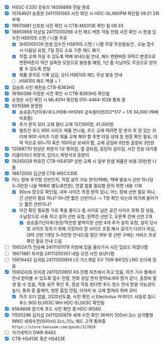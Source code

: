 - [x] HSGC-E330 강유즈 14056668 전달 완료
- [x] 15744921 송종찬 24111101365 사진 확인 시 HDC-GLX60PM 확인됨 09:21 2회 부재
- [x] 19670681 신호창 사진 확인 시 CTB-MS313E 확인 됨 09:33
- [x] 18850656 이상일 24111200298 수전 헤드 버튼 작동 안됨 사진 확인 시 한샘 입수전 HS610S 스텐 / 니켈 무광
  - [x] SHD000139 한샘 입수전 HS610S 스텐 / 니켈 무광 무상발송건 , 오늘 접수 시 다음날 요청, 7일 정도 소요 기존 헤드 폐기
  - [x] 직접 교체 하실 수 있도록 택배 보내드림 안내, 해드 변환버튼 SPEC 변경으로 변환버튼이 약간 길죽한 모양으로 발송될 예정, 1년 좀 지났어도 무상으로 받아 볼 수 있도록 전달
  - [x] 제품 문의로 기록 남김, 오더 HS610S 헤드 무상 발송 안내
  - [ ] HS610S 헤드 엑셀 + 1
- [x] 김송희 사진 재전송 CTB-B363HS
- [x] 16180398 이정운 사진 확인 시 CTB-B363HS 확인됨
- [x] 오정순 사진 확인 시 ML401H 확인됨 010-4464-1028 통화 중
- [x] 5015586 문정원 
  - [x] 송승훈/1년이후/후드/HDB-HHD90 금속필터망202*517 = 1개  34,000 (택배비포함)
  - [x] 추가 문의 모터 교체 필터 교체  137,000원, 41,000원 
  - [x] 빌트인 후드 900 사이즈 제품 안나옴, 후드 교체 하려면 장 분리 후 장 있는 자리에 900 사이즈 다른 제품 교체 해야 함 후면 타일 상태 등 현장 확인 필요, 대략 적으로 60~70 혹은 100이상 보셔야 함, 교체 공임비 6만원 출장비 3만원
- [x] 12068770 현상은 좌방석 1곳 찢어짐, 옆 갈라짐, 등닫이 갈라짐, 사진 전송 대기중
- [x] 리클라이너 좌방석, 암리스 좌방석과 등받이
- [x] 19245029 박효진 CTB-HS413P 상판 교체 시 일부 한샘 제품은 비용 30만원 나옴
- [x] 19672005 김근영 CTB-MSC330E
- [x] 어느 장에 추가할 선반인지, 직접 설치 가능 한지(택배), 택배 발송시 선반 하나당 3~5만원 나옴 택배비 별도(8천원), 연결 철물 필요함 문의 하면 내용 기재
  - [x] 90cm 장으로 확인됨, 내부 사이즈 측정 한적 있냐, 어느 장에 선반 필요 하냐, 긴 선반이 필요 하냐? 아니면 짧은 선반이냐 -> T장 확인 되는데 여기에 들어가는 짧은 선반이냐? 
  - [x] 이건 확인 필요함 가로 폭을 줄이고 틈 사이로 남은 공간 사이즈 맞춰 장 넣음, 수납장으로 사용 하고 싶어 선반 요청, 왼쪽칸 선반 2, 오른쪽 칸에 선반 2개 
    - [x] 송승훈/1년이후/옷장/작은방 붙박이장 선반 4개 추가 설치 요청, 설치 당시 방 사이즈 맞추기 위해 가장자리 장 사이즈 조절 해서 길이가 다르다 하심, 대략 선반 1개당 3~5만원 안내드림 절단 여부 및 선반 구매는 서비스 프로 확인 필요 안내 드림
- [ ] 15652475 전승배 24111101179 지방에 있음 올라가서 사진 업로드 하겠다함
- [ ] 19671881 최석림 24111200301 내일 오전 사진 보낸다함
- [ ] 13974442 김귀림 24111200814 LG 가스쿡탑 3구 TGR-B412S LNG 오더에 있음 
- [x] 15902426 조미경 24111200851 AS 진행 하츠에서 하고 있음, 하츠 기사 통해서 안내 받아볼 수 있도록 접수 진행, 전화 상담 먼저 받아보셔야 할거 같다, 출장비 발생 될 수 있음, 작동 유무 확인 후, 정상 작동 된다면 후드 청소 안내 받을 가능성이 높다, 통화 중 홈케어, 방문 흡입 안됨, 어차피 또 교체 할꺼라 하며 모터
  - [x] 하츠 오더 없음, 2020년도쯤, 사진 확인 시 Electrolux 커넥티드 사일로 침니후드 900 EL003C WH HDC-EL003C 확인됨 
- [x] 6564698 장기옥 후드 사진 확인 중 HDC-IKS60
- [x] 11555296 김지섭  24111200878 세제 수전 확인 36파이 500ml 2cc 삼각뿔형 INNO 세제수전(500ml) 2cc_이노 헤드 고객 통화중 `https://store.hanssem.com/goods/317029`
- [ ] 식기세척기 DWB-B462 
- [x] CTB-HS413E 혹은 HS423E
